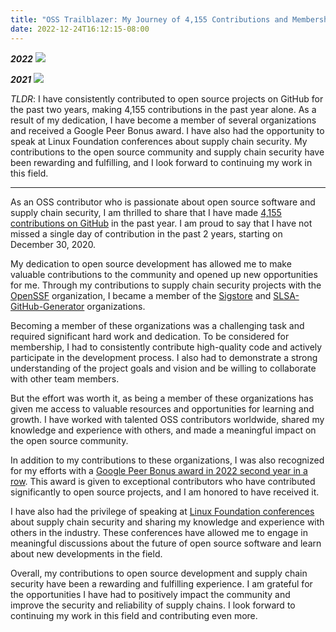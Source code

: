 ```yaml
---
title: "OSS Trailblazer: My Journey of 4,155 Contributions and Membership in Prominent Open Source Organizations"
date: 2022-12-24T16:12:15-08:00
---
```


***2022***
![](https://i.imgur.com/wCVTIe9.png)

***2021***
![](https://i.imgur.com/v9Ihe8x.png)


*TLDR*: I have consistently contributed to open source projects on GitHub for the past two years, making 4,155 contributions in the past year alone. As a result of my dedication, I have become a member of several organizations and received a Google Peer Bonus award. I have also had the opportunity to speak at Linux Foundation conferences about supply chain security. My contributions to the open source community and supply chain security have been rewarding and fulfilling, and I look forward to continuing my work in this field.

---

As an OSS contributor who is passionate about open source software and supply chain security, I am thrilled to share that I have made [4,155 contributions on GitHub](https://github.com/naveensrinivasan?tab=overview&from=2022-12-01&to=2022-12-24) in the past year. I am proud to say that I have not missed a single day of contribution in the past 2 years, starting on December 30, 2020.

My dedication to open source development has allowed me to make valuable contributions to the community and opened up new opportunities for me. Through my contributions to supply chain security projects with the [OpenSSF](https://github.com/ossf) organization, I became a member of the [Sigstore](https://github.com/sigstore/) and [SLSA-GitHub-Generator](https://github.com/slsa-framework/slsa-github-generator) organizations.

Becoming a member of these organizations was a challenging task and required significant hard work and dedication. To be considered for membership, I had to consistently contribute high-quality code and actively participate in the development process. I also had to demonstrate a strong understanding of the project goals and vision and be willing to collaborate with other team members.

But the effort was worth it, as being a member of these organizations has given me access to valuable resources and opportunities for learning and growth. I have worked with talented OSS contributors worldwide, shared my knowledge and experience with others, and made a meaningful impact on the open source community.

In addition to my contributions to these organizations, I was also recognized for my efforts with a [Google Peer Bonus award in 2022 second year in a row](https://naveensrinivasan.com/posts/2022-09-06-google-peer-bonus/). This award is given to exceptional contributors who have contributed significantly to open source projects, and I am honored to have received it.

I have also had the privilege of speaking at [Linux Foundation conferences](https://events.linuxfoundation.org/) about supply chain security and sharing my knowledge and experience with others in the industry. These conferences have allowed me to engage in meaningful discussions about the future of open source software and learn about new developments in the field.

Overall, my contributions to open source development and supply chain security have been a rewarding and fulfilling experience. I am grateful for the opportunities I have had to positively impact the community and improve the security and reliability of supply chains. I look forward to continuing my work in this field and contributing even more.


